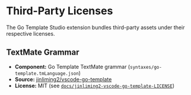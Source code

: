 # Third-Party Licenses

The Go Template Studio extension bundles third-party assets under their respective licenses.

## TextMate Grammar
- **Component:** Go Template TextMate grammar (`syntaxes/go-template.tmLanguage.json`)
- **Source:** [jinliming2/vscode-go-template](https://github.com/jinliming2/vscode-go-template)
- **License:** MIT (see [`docs/jinliming2-vscode-go-template-LICENSE`](jinliming2-vscode-go-template-LICENSE))

